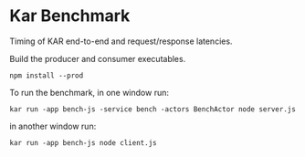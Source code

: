 # Kar Benchmark

Timing of KAR end-to-end and request/response latencies.

Build the producer and consumer executables.
```
npm install --prod
```

To run the benchmark, in one window run:
```
kar run -app bench-js -service bench -actors BenchActor node server.js
```

in another window run:
```
kar run -app bench-js node client.js
```
